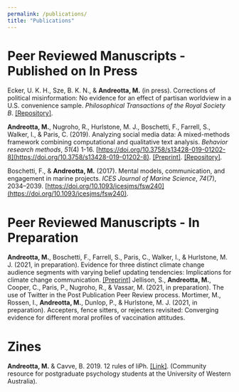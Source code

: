 ```yaml
---
permalink: /publications/
title: "Publications"
---
```


# Peer Reviewed Manuscripts - Published on In Press

Ecker, U. K. H., Sze, B. K. N., & **Andreotta, M.** (in press). Corrections of political misinformation: No evidence for an effect of partisan worldview in a U.S. convenience sample. *Philosophical Transactions of the Royal Society B*. [\[Repository\]](https://osf.io/y8t3b/).

**Andreotta, M.**, Nugroho, R., Hurlstone, M. J., Boschetti, F., Farrell, S., Walker, I., & Paris, C. (2019). Analyzing social media data: A mixed-methods framework combining computational and qualitative text analysis. *Behavior research methods*, *51*(4) 1-16. [https://doi.org/10.3758/s13428-019-01202-8](https://doi.org/10.3758/s13428-019-01202-8). [\[Preprint\]](https://psyarxiv.com/bynz4/). [\[Repository\]](https://github.com/AndreottaM/TopicAlignment/).

Boschetti, F., & **Andreotta, M.** (2017). Mental models, communication, and engagement in marine projects. *ICES Journal of Marine Science*, *74*(7), 2034–2039. [https://doi.org/10.1093/icesjms/fsw240](https://doi.org/10.1093/icesjms/fsw240).

# Peer Reviewed Manuscripts - In Preparation

**Andreotta, M.**, Boschetti, F., Farrell, S., Paris, C., Walker, I., & Hurlstone, M. J. (2021, in preparation). Evidence for three distinct climate change audience segments with varying belief updating tendencies: Implications for climate change communication. [\[Preprint\]](../assets/papers/audience-segments.pdf)
Jellison, S., **Andreotta, M.**, Cooper, C., Paris, P., Nugroho, R., & Vassar, M. (2021, in preparation). The use of Twitter in the Post Publication Peer Review process.
Mortimer, M., Rossen, I., **Andreotta, M.**, Dunlop, P., & Hurlstone, M. J. (2021, in preparation). Accepters, fence sitters, or rejecters revisited: Converging evidence for different moral profiles of vaccination attitudes.

# Zines

**Andreotta, M.** & Cavve, B. 2019. 12 rules of liPh. [\[Link\]](../assets/zines/liph.pdf). (Community resource for postgraduate psychology students at the University of Western Australia).
